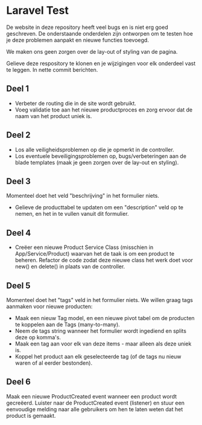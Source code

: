 # Laravel Test
De website in deze repository heeft veel bugs en is niet erg goed geschreven. De onderstaande onderdelen zijn ontworpen om te testen hoe je deze problemen aanpakt en nieuwe functies toevoegd.

We maken ons geen zorgen over de lay-out of styling van de pagina. 

Gelieve deze respository te klonen en je wijzigingen voor elk onderdeel vast te leggen. In nette commit berichten.

## Deel 1

* Verbeter de routing die in de site wordt gebruikt.
* Voeg validatie toe aan het nieuwe productproces en zorg ervoor dat de naam van het product uniek is.

## Deel 2

* Los alle veiligheidsproblemen op die je opmerkt in de controller.
* Los eventuele beveiligingsproblemen op, bugs/verbeteringen aan de blade templates (maak je geen zorgen over de lay-out en styling).

## Deel 3

Momenteel doet het veld "beschrijving" in het formulier niets.

* Gelieve de producttabel te updaten om een "description" veld op te nemen, en het in te vullen vanuit dit formulier.

## Deel 4

* Creëer een nieuwe Product Service Class (misschien in App/Service/Product) waarvan het de taak is om een product te beheren.
Refactor de code zodat deze nieuwe class het werk doet voor new() en delete() in plaats van de controller.

## Deel 5

Momenteel doet het "tags" veld in het formulier niets. We willen graag tags aanmaken voor nieuwe producten:

* Maak een nieuw Tag model, en een nieuwe pivot tabel om de producten te koppelen aan de Tags (many-to-many).
* Neem de tags string wanneer het formulier wordt ingediend en splits deze op komma's.
* Maak een tag aan voor elk van deze items - maar alleen als deze uniek is.
* Koppel het product aan elk geselecteerde tag (of de tags nu nieuw waren of al eerder bestonden).

## Deel 6

Maak een nieuwe ProductCreated event wanneer een product wordt gecreëerd.
Luister naar de ProductCreated event (listener) en stuur een eenvoudige melding naar alle gebruikers om hen te laten weten dat het product is gemaakt.
